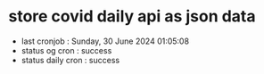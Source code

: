 # store covid daily api as json data

- last cronjob : Sunday, 30 June 2024 01:05:08
- status og cron : success
- status daily cron : success
      
      